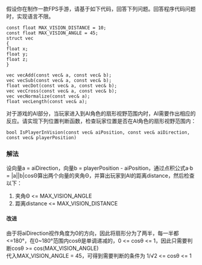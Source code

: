 假设你在制作一款FPS手游，请基于如下代码，回答下列问题。回答程序代码问题时，实现语言不限。
    
    const float MAX_VISION_DISTANCE = 10;
    const float MAX_VISION_ANGLE = 45;
    struct vec
    {
    float x;
    float y;
    float z;
    }
    
    vec vecAdd(const vec& a, const vec& b);
    vec vecSub(const vec& a, const vec& b);
    float vecDot(const vec& a, const vec& b);
    vec vecCross(const vec& a, const vec& b);
    vec vecNormalize(const vec& a);
    float vecLength(const vec& a);

对于游戏的AI部分，当玩家进入到AI角色的扇形视野范围内时，AI需要作出相应的反应。请实现下列位置判断函数，检查玩家位置是否在AI角色的扇形视野范围内：

`bool IsPlayerInVision(const vec& aiPosition, const vec& aiDirection, const vec& playerPosition)`

### 解法
设向量a = aiDirection，向量b = playerPosition - aiPosition，通过点积公式a·b = |a||b|cosΘ算出两个向量的夹角Θ，并算出玩家到AI的距离distance，然后检查以下：

1. 夹角Θ <= MAX_VISION_ANGLE
2. 距离distance <= MAX_VISION_DISTANCE

#### 改进
由于将aiDirection视作角度为0的方向，因此将扇形分为了两半，每一半都<=180°，在0~180°范围内cosθ是单调递减的，0 <= cosθ <= 1，因此只需要判断cosθ >= 
cos(MAX_VISION_ANGLE)   
代入MAX_VISION_ANGLE = 45，可得到需要判断的条件为 1/√2 <= cosθ <= 1